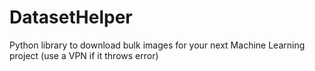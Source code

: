 # DatasetHelper
Python library to download bulk images for your next Machine Learning project
(use a VPN if it throws error)
